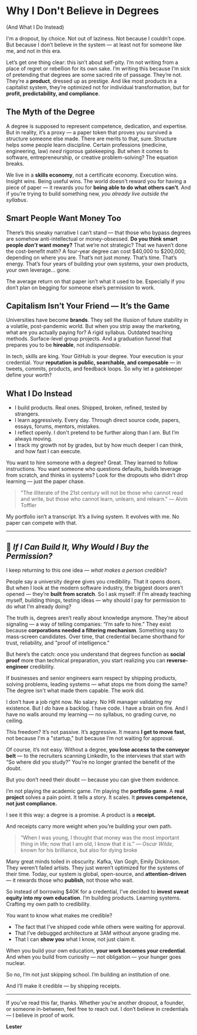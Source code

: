 # Why I Don't Believe in Degrees

(And What I Do Instead)

I'm a dropout, by choice. Not out of laziness. Not because I couldn’t cope. But because I don’t believe in the system — at least not for someone like me, and not in this era.

Let’s get one thing clear: this isn’t about self-pity. I’m not writing from a place of regret or rebellion for its own sake. I’m writing this because I’m sick of pretending that degrees are some sacred rite of passage. They’re not. They’re a **product**, dressed up as prestige. And like most products in a capitalist system, they’re optimized not for individual transformation, but for **profit, predictability, and compliance**.

## The Myth of the Degree

A degree is supposed to represent competence, dedication, and expertise. But in reality, it’s a proxy — a paper token that proves you survived a structure someone else made. There are merits to that, sure. Structure helps some people learn discipline. Certain professions (medicine, engineering, law) _need_ rigorous gatekeeping. But when it comes to software, entrepreneurship, or creative problem-solving? The equation breaks.

We live in a **skills economy**, not a certificate economy. Execution wins. Insight wins. Being useful wins. The world doesn't reward you for having a piece of paper — it rewards you for **being able to do what others can’t**. And if you’re trying to build something new, _you already live outside the syllabus_.

## Smart People Want Money Too

There’s this sneaky narrative I can’t stand — that those who bypass degrees are somehow anti-intellectual or money-obsessed. **Do you think smart people _don’t_ want money?** That we’re not strategic? That we haven’t done the cost-benefit math? A four-year degree can cost \$40,000 to \$200,000, depending on where you are. That’s not just money. That’s time. That’s energy. That’s four years of building your own systems, your own products, your own leverage... gone.

The average return on that paper isn’t what it used to be. Especially if you don’t plan on begging for someone else’s permission to work.

## Capitalism Isn’t Your Friend — It’s the Game

Universities have become **brands**. They sell the illusion of future stability in a volatile, post-pandemic world. But when you strip away the marketing, what are you actually paying for? A rigid syllabus. Outdated teaching methods. Surface-level group projects. And a graduation funnel that prepares you to be **hireable**, not _indispensable_.

In tech, skills are king. Your GitHub is your degree. Your execution is your credential. Your **reputation is public, searchable, and composable** — in tweets, commits, products, and feedback loops. So why let a gatekeeper define your worth?

## What I Do Instead

- I build products. Real ones. Shipped, broken, refined, tested by strangers.
- I learn aggressively. Every day. Through direct source code, papers, essays, forums, mentors, mistakes.
- I reflect openly. I don't pretend to be further along than I am. But I’m always moving.
- I track my growth not by grades, but by how much deeper I can think, and how fast I can execute.

You want to hire someone with a degree? Great. They learned to follow instructions. You want someone who questions defaults, builds leverage from scratch, and thinks in systems? Look for the dropouts who didn’t drop learning — just the paper chase.

> "The illiterate of the 21st century will not be those who cannot read and write, but those who cannot learn, unlearn, and relearn." — Alvin Toffler

My portfolio isn’t a transcript. It’s a living system. It evolves with me. No paper can compete with that.

---

## 🧭 _If I Can Build It, Why Would I Buy the Permission?_

I keep returning to this one idea — _what makes a person credible_?

People say a university degree gives you credibility. That it opens doors. But when I look at the modern software industry, the biggest doors aren’t opened — they’re **built from scratch**. So I ask myself: if I’m already teaching myself, building things, testing ideas — why should I pay for permission to do what I’m already doing?

The truth is, degrees aren’t really about knowledge anymore. They’re about signaling — a way of telling companies: “I’m safe to hire.” They exist because **corporations needed a filtering mechanism**. Something easy to mass-screen candidates. Over time, that credential became shorthand for trust, reliability, and "proof of intelligence."

But here’s the catch: once you understand that degrees function as **social proof** more than technical preparation, you start realizing you can **reverse-engineer** credibility.

If businesses and senior engineers earn respect by shipping products, solving problems, leading systems — what stops me from doing the same? The degree isn't what made them capable. The work did.

I don’t have a job right now. No salary. No HR manager validating my existence. But I _do_ have a backlog. I have code. I have a brain on fire. And I have no walls around my learning — no syllabus, no grading curve, no ceiling.

This freedom? It’s not passive. It’s aggressive.
It means **I get to move fast**, not because I'm a "startup," but because I’m not waiting for approval.

Of course, it’s not easy. Without a degree, **you lose access to the conveyor belt** — to the recruiters scanning LinkedIn, to the interviews that start with “So where did you study?” You’re no longer granted the benefit of the doubt.

But you don’t need their doubt — because you can give them evidence.

I’m not playing the academic game. I’m playing the **portfolio game**.
A **real project** solves a pain point. It tells a story. It scales.
It **proves competence, not just compliance.**

I see it this way: a degree is a promise.
A product is a **receipt.**

And receipts carry more weight when you’re building your own path.

> “When I was young, I thought that money was the most important thing in life; now that I am old, I know that it is.”
> — _Oscar Wilde_, known for his brilliance, but also for dying broke

Many great minds toiled in obscurity. Kafka, Van Gogh, Emily Dickinson. They weren’t failed artists. They just weren’t optimized for the systems of their time. Today, our system is global, open-source, and **attention-driven** — it rewards those who **publish**, not those who wait.

So instead of borrowing \$40K for a credential, I’ve decided to **invest sweat equity into my own education**. I’m building products. Learning systems. Crafting my own path to credibility.

You want to know what makes me credible?

- The fact that I’ve shipped code while others were waiting for approval.
- That I’ve debugged architecture at 3AM without anyone grading me.
- That I can **show you** what I know, not just claim it.

When you build your own education, **your work becomes your credential**.
And when you build from curiosity — not obligation — your hunger goes nuclear.

So no, I’m not just skipping school. I’m building an institution of one.

And I’ll make it credible — by shipping receipts.

---

If you’ve read this far, thanks. Whether you're another dropout, a founder, or someone in-between, feel free to reach out. I don’t believe in credentials — I believe in proof of work.

**Lester**

